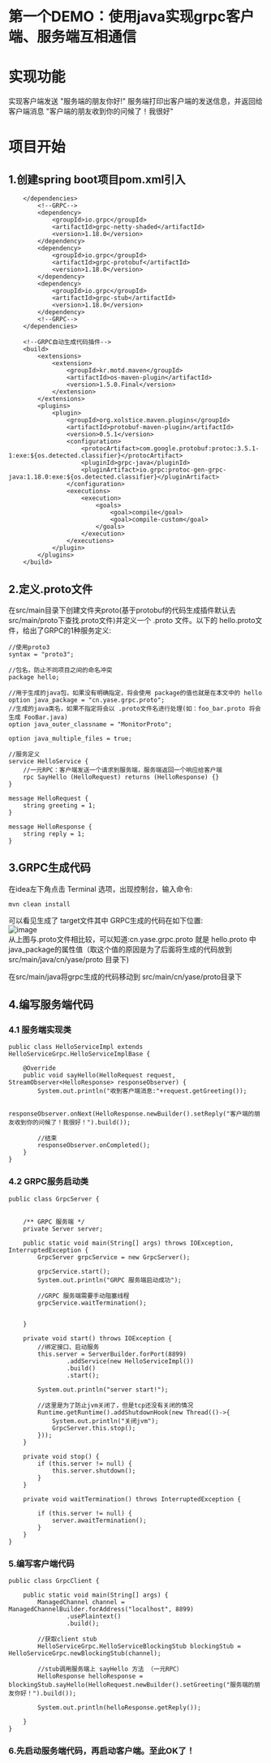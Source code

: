 第一个DEMO：使用java实现grpc客户端、服务端互相通信
====
# 实现功能
实现客户端发送 "服务端的朋友你好!"  服务端打印出客户端的发送信息，并返回给客户端消息 "客户端的朋友收到你的问候了！我很好"
# 项目开始
## 1.创建spring boot项目pom.xml引入
```
    </dependencies>
        <!--GRPC-->
        <dependency>
            <groupId>io.grpc</groupId>
            <artifactId>grpc-netty-shaded</artifactId>
            <version>1.18.0</version>
        </dependency>
        <dependency>
            <groupId>io.grpc</groupId>
            <artifactId>grpc-protobuf</artifactId>
            <version>1.18.0</version>
        </dependency>
        <dependency>
            <groupId>io.grpc</groupId>
            <artifactId>grpc-stub</artifactId>
            <version>1.18.0</version>
        </dependency>
        <!--GRPC-->
    </dependencies>
    
    <!--GRPC自动生成代码插件-->
    <build>
        <extensions>
            <extension>
                <groupId>kr.motd.maven</groupId>
                <artifactId>os-maven-plugin</artifactId>
                <version>1.5.0.Final</version>
            </extension>
        </extensions>
        <plugins>
            <plugin>
                <groupId>org.xolstice.maven.plugins</groupId>
                <artifactId>protobuf-maven-plugin</artifactId>
                <version>0.5.1</version>
                <configuration>
                    <protocArtifact>com.google.protobuf:protoc:3.5.1-1:exe:${os.detected.classifier}</protocArtifact>
                    <pluginId>grpc-java</pluginId>
                    <pluginArtifact>io.grpc:protoc-gen-grpc-java:1.18.0:exe:${os.detected.classifier}</pluginArtifact>
                </configuration>
                <executions>
                    <execution>
                        <goals>
                            <goal>compile</goal>
                            <goal>compile-custom</goal>
                        </goals>
                    </execution>
                </executions>
            </plugin>
        </plugins>
    </build>
```

## 2.定义.proto文件
在src/main目录下创建文件夹proto(基于protobuf的代码生成插件默认去src/main/proto下查找.proto文件)并定义一个 .proto 文件。以下的 hello.proto文件，给出了GRPC的1种服务定义:
```
//使用proto3
syntax = "proto3";

//包名，防止不同项目之间的命名冲突
package hello;

//用于生成的java包，如果没有明确指定，将会使用 package的值也就是在本文中的 hello
option java_package = "cn.yase.grpc.proto";
//生成的java类名，如果不指定将会以 .proto文件名进行处理(如：foo_bar.proto 将会生成 FooBar.java)
option java_outer_classname = "MonitorProto";

option java_multiple_files = true;

//服务定义
service HelloService {
    //一元RPC：客户端发送一个请求到服务端，服务端返回一个响应给客户端
    rpc SayHello (HelloRequest) returns (HelloResponse) {}
}

message HelloRequest {
    string greeting = 1;
}

message HelloResponse {
    string reply = 1;
}
```

## 3.GRPC生成代码 
在idea左下角点击 Terminal 选项，出现控制台，输入命令:
```
mvn clean install
```
可以看见生成了 target文件其中 GRPC生成的代码在如下位置:
<br>![image](https://github.com/caimengkuang/grpc-java-demo1/blob/master/20190227194036.png)<br>
从上图与.proto文件相比较，可以知道:cn.yase.grpc.proto 就是 hello.proto 中 java_package的属性值（取这个值的原因是为了后面将生成的代码放到src/main/java/cn/yase/proto 目录下)

在src/main/java将grpc生成的代码移动到 src/main/cn/yase/proto目录下

## 4.编写服务端代码
### 4.1 服务端实现类
```
public class HelloServiceImpl extends HelloServiceGrpc.HelloServiceImplBase {

    @Override
    public void sayHello(HelloRequest request, StreamObserver<HelloResponse> responseObserver) {
        System.out.println("收到客户端消息:"+request.getGreeting());

        responseObserver.onNext(HelloResponse.newBuilder().setReply("客户端的朋友收到你的问候了！我很好！").build());

        //结束
        responseObserver.onCompleted();
    }
}
```
### 4.2 GRPC服务启动类
```
public class GrpcServer {


    /** GRPC 服务端 */
    private Server server;

    public static void main(String[] args) throws IOException, InterruptedException {
        GrpcServer grpcService = new GrpcServer();

        grpcService.start();
        System.out.println("GRPC 服务端启动成功");

        //GRPC 服务端需要手动阻塞线程
        grpcService.waitTermination();


    }
    
    private void start() throws IOException {
        //绑定接口、启动服务
        this.server = ServerBuilder.forPort(8899)
                .addService(new HelloServiceImpl())
                .build()
                .start();

        System.out.println("server start!");

        //这里是为了防止jvm关闭了，但是tcp还没有关闭的情况
        Runtime.getRuntime().addShutdownHook(new Thread(()->{
            System.out.println("关闭jvm");
            GrpcServer.this.stop();
        }));
    }

    private void stop() {
        if (this.server != null) {
            this.server.shutdown();
        }
    }

    private void waitTermination() throws InterruptedException {

        if (this.server != null) {
            server.awaitTermination();
        }
    }
}
```

### 5.编写客户端代码
```
public class GrpcClient {

    public static void main(String[] args) {
        ManagedChannel channel = ManagedChannelBuilder.forAddress("localhost", 8899)
                .usePlaintext()
                .build();

        //获取client stub
        HelloServiceGrpc.HelloServiceBlockingStub blockingStub = HelloServiceGrpc.newBlockingStub(channel);

        //stub调用服务端上 sayHello 方法 （一元RPC）
        HelloResponse helloResponse = blockingStub.sayHello(HelloRequest.newBuilder().setGreeting("服务端的朋友你好！").build());

        System.out.println(helloResponse.getReply());

    }
}

```

### 6.先启动服务端代码，再启动客户端。至此OK了！
